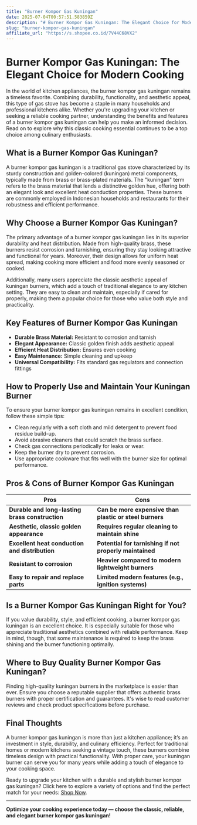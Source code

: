 ```yaml
---
title: "Burner Kompor Gas Kuningan"
date: 2025-07-04T00:57:51.583859Z
description: "# Burner Kompor Gas Kuningan: The Elegant Choice for Modern Cooking..."
slug: "burner-kompor-gas-kuningan"
affiliate_url: "https://s.shopee.co.id/7V44C68VX2"
---
```

# Burner Kompor Gas Kuningan: The Elegant Choice for Modern Cooking

In the world of kitchen appliances, the burner kompor gas kuningan remains a timeless favorite. Combining durability, functionality, and aesthetic appeal, this type of gas stove has become a staple in many households and professional kitchens alike. Whether you're upgrading your kitchen or seeking a reliable cooking partner, understanding the benefits and features of a burner kompor gas kuningan can help you make an informed decision. Read on to explore why this classic cooking essential continues to be a top choice among culinary enthusiasts.

## What is a Burner Kompor Gas Kuningan?

A burner kompor gas kuningan is a traditional gas stove characterized by its sturdy construction and golden-colored (kuningan) metal components, typically made from brass or brass-plated materials. The "kuningan" term refers to the brass material that lends a distinctive golden hue, offering both an elegant look and excellent heat conduction properties. These burners are commonly employed in Indonesian households and restaurants for their robustness and efficient performance.

## Why Choose a Burner Kompor Gas Kuningan?

The primary advantage of a burner kompor gas kuningan lies in its superior durability and heat distribution. Made from high-quality brass, these burners resist corrosion and tarnishing, ensuring they stay looking attractive and functional for years. Moreover, their design allows for uniform heat spread, making cooking more efficient and food more evenly seasoned or cooked.

Additionally, many users appreciate the classic aesthetic appeal of kuningan burners, which add a touch of traditional elegance to any kitchen setting. They are easy to clean and maintain, especially if cared for properly, making them a popular choice for those who value both style and practicality.

## Key Features of Burner Kompor Gas Kuningan

- **Durable Brass Material:** Resistant to corrosion and tarnish
- **Elegant Appearance:** Classic golden finish adds aesthetic appeal
- **Efficient Heat Distribution:** Ensures even cooking
- **Easy Maintenance:** Simple cleaning and upkeep
- **Universal Compatibility:** Fits standard gas regulators and connection fittings

## How to Properly Use and Maintain Your Kuningan Burner

To ensure your burner kompor gas kuningan remains in excellent condition, follow these simple tips:

- Clean regularly with a soft cloth and mild detergent to prevent food residue build-up.
- Avoid abrasive cleaners that could scratch the brass surface.
- Check gas connections periodically for leaks or wear.
- Keep the burner dry to prevent corrosion.
- Use appropriate cookware that fits well with the burner size for optimal performance.

## Pros & Cons of Burner Kompor Gas Kuningan

| Pros                                              | Cons                                                            |
|---------------------------------------------------|-----------------------------------------------------------------|
| **Durable and long-lasting brass construction** | **Can be more expensive than plastic or steel burners**       |
| **Aesthetic, classic golden appearance**         | **Requires regular cleaning to maintain shine**               |
| **Excellent heat conduction and distribution**  | **Potential for tarnishing if not properly maintained**      |
| **Resistant to corrosion**                        | **Heavier compared to modern lightweight burners**            |
| **Easy to repair and replace parts**             | **Limited modern features (e.g., ignition systems)**        |

## Is a Burner Kompor Gas Kuningan Right for You?

If you value durability, style, and efficient cooking, a burner kompor gas kuningan is an excellent choice. It is especially suitable for those who appreciate traditional aesthetics combined with reliable performance. Keep in mind, though, that some maintenance is required to keep the brass shining and the burner functioning optimally.

## Where to Buy Quality Burner Kompor Gas Kuningan?

Finding high-quality kuningan burners in the marketplace is easier than ever. Ensure you choose a reputable supplier that offers authentic brass burners with proper certification and guarantees. It's wise to read customer reviews and check product specifications before purchase.

## Final Thoughts

A burner kompor gas kuningan is more than just a kitchen appliance; it’s an investment in style, durability, and culinary efficiency. Perfect for traditional homes or modern kitchens seeking a vintage touch, these burners combine timeless design with practical functionality. With proper care, your kuningan burner can serve you for many years while adding a touch of elegance to your cooking space.

Ready to upgrade your kitchen with a durable and stylish burner kompor gas kuningan? Click here to explore a variety of options and find the perfect match for your needs: [Shop Now](https://s.shopee.co.id/7V44C68VX2).  

---

**Optimize your cooking experience today — choose the classic, reliable, and elegant burner kompor gas kuningan!**